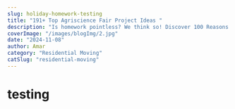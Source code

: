 ```yaml
---
slug: holiday-homework-testing
title: "191+ Top Agriscience Fair Project Ideas "
description: "Is homework pointless? We think so! Discover 100 Reasons Why Homework Is Bad in our blog post. Learn how it stresses kids & stifles creativity. Find alternatives!"
coverImage: "/images/blogImg/2.jpg"
date: "2024-11-08"
author: Amar
category: "Residential Moving"
catSlug: "residential-moving"
---
```

# testing
